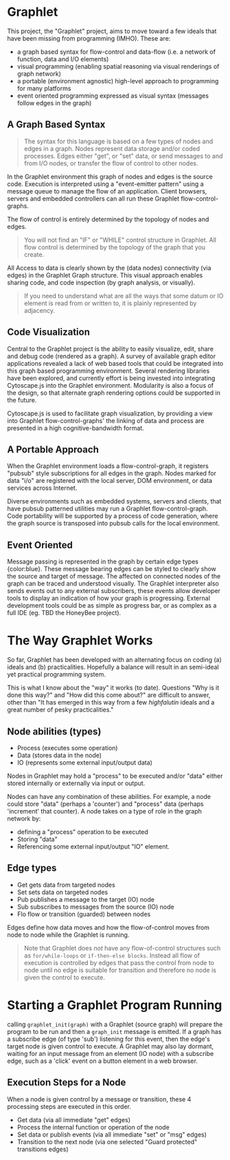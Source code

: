 Graphlet
========
This project, the "Graphlet" project, aims to move toward a few ideals that have been missing from programming (IMHO).
These are:
 * a graph based syntax for flow-control and data-flow (i.e. a network of function, data and I/O elements)
 * visual programming (enabling spatial reasoning via visual renderings of graph network)
 * a portable (environment agnostic) high-level approach to programming for many platforms
 * event oriented programming expressed as visual syntax (messages follow edges in the graph)

A Graph Based Syntax
--------------------
>The syntax for this language is based on a few types of nodes and edges in a graph. Nodes represent data storage and/or coded
processes. Edges either "get", or "set" data, or send messages to and from I/O nodes, or transfer the flow
of control to other nodes.

In the Graphlet environment this graph of nodes and edges is the source code. Execution is interpreted using a "event-emitter pattern"
using a message queue to manage the flow of an application. Client browsers, servers and embedded controllers can all run
these Graphlet flow-control-graphs.

The flow of control is entirely determined by the topology of nodes and edges.
>You will not find an "IF" or "WHILE" control structure in Graphlet. All flow control is determined by the topology of the graph that you create.

All Access to data is clearly shown by the (data nodes) connectivity (via edges) in the Graphlet Graph structure.
This visual approach enables sharing code, and code inspection (by graph analysis, or visually).
>If you need to understand what are all the ways that some datum or IO element is read from or written to, it is plainly represented by adjacency.

Code Visualization
------------------
Central to the Graphlet project is the ability to easily visualize, edit, share and debug code (rendered as a graph).
A survey of available graph editor applications revealed a lack of web based tools that could be integrated into this graph based
programming environment. Several rendering libraries have been explored, and currently effort is being invested into integrating
Cytoscape.js into the Graphlet environment. Modularity is also a focus of the design, so that alternate graph rendering options could be supported
in the future.

Cytoscape.js is used to facilitate graph visualization, by providing a view into Graphlet flow-control-graphs' the linking of data and process are presented in a high cognitive-bandwidth format.

A Portable Approach
-------------------
When the Graphlet environment loads a flow-control-graph, it registers "pubsub" style subscriptions for all edges in
the graph. Nodes marked for data "i/o" are registered with the local server, DOM environment, or data services across Internet.

Diverse environments such as embedded systems, servers and clients, that have pubsub patterned utilities may run a Graphlet flow-control-graph.
Code portability will be supported by a process of code generation, where the graph source is transposed into pubsub calls for the local environment.

Event Oriented
--------------
Message passing is represented in the graph by certain edge types {color:blue}. These message bearing edges
can be styled to clearly show the source and target of message. The affected on connected nodes of the graph can be traced and
understood visually.
The Graphlet interpreter also sends events out to any external subscribers, these events
allow developer tools to display an indication of how your graph is progressing. External development tools
could be as simple as progress bar, or as complex as a full IDE (eg. TBD the HoneyBee project).


The Way Graphlet Works
======================
So far, Graphlet has been developed with an alternating focus on coding (a) ideals and (b) practicalities.
Hopefully a balance will result in an semi-ideal yet practical programming system.

This is what I know about the "way" it works (to date). Questions
"Why is it done this way?" and
"How did this come about?" are difficult to answer, other than "It has emerged in this way
from a few _highfalutin_ ideals and a great number of pesky practicalities."


Node abilities (types)
----------
 * Process (executes some operation)
 * Data (stores data in the node)
 * IO  (represents some external input/output data)

Nodes in Graphlet may hold a "process" to be executed and/or "data" either stored internally
or externally via input or output.

Nodes can have any combination of these abilities.
For example, a node could store "data" (perhaps a 'counter') and "process" data
(perhaps 'increment' that counter).
A node takes on a type of role in the graph network by:
 * defining a "process" operation to be executed
 * Storing "data"
 * Referencing some external input/output "IO" element.

Edge types
----------
 * Get gets data from targeted nodes
 * Set sets data on targeted nodes
 * Pub publishes a message to the target (IO) node
 * Sub subscribes to messages from the source (IO) node
 * Flo flow or transition (guarded) between nodes

Edges define how data moves and how the flow-of-control moves from node to node
while the Graphlet is running.
> Note that Graphlet does *not* have any flow-of-control structures
 such as `for/while-loops` or `if-then-else blocks`. Instead all flow of execution is
 controlled by edges that pass the control from node to node until no edge is suitable for
 transition and therefore no node is given the control to execute.


Starting a Graphlet Program Running
===================================
calling `graphlet_init(graph)` with a Graphlet (source graph) will prepare the program to
be run and then a `graph_init` message is emitted.
If a graph has a subscribe edge (of type 'sub') listening for this event, then the edge's target
node is given control to execute. A Graphlet may also lay dormant, waiting for an input message
from an element (IO node) with a subscribe edge, such as a 'click' event on a button element in a web browser.



Execution Steps for a Node
------------------------
When a node is given control by a message or transition, these 4 processing steps are executed in this order.
 * Get data (via all immediate "get" edges)
 * Process the internal function or operation of the node
 * Set data or publish events (via all immediate "set" or "msg" edges)
 * Transition to the next node (via one selected "Guard protected" transitions edges)

